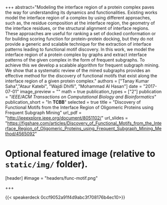 +++
abstract="Modeling the interface region of a protein complex paves the way for understanding its dynamics and functionalities. Existing works model the interface region of a complex by using different approaches, such as, the residue composition at the interface region, the geometry of the interface residues, or the structural alignment of interface regions. These approaches are useful for ranking a set of docked conformation or for building scoring function for protein-protein docking, but they do not provide a generic  and scalable technique for the extraction of interface patterns leading to functional motif discovery. In this work, we model the interface region of a protein complex by graphs and extract interface patterns of the given complex in the form of frequent subgraphs. To achieve this we develop a scalable algorithm for frequent subgraph mining. We show that a systematic review of the mined subgraphs provides an effective method for the discovery of functional motifs that exist along the interface region of a given protein complex."
authors = ["Tanay Kumar Saha","Ataur Katebi", "Wajdi Dhifli", "Mohammad Al Hasan"]
date = "2017-07-01"
image_preview = ""
math = true
publication_types = ["2"]
publication = "*IEEE/ACM Transactions on Computational Biology and Bioinformatics*"
publication_short = "In **TCBB**"
selected = true
title = "Discovery of Functional Motifs from the Interface Region of Oligomeric Proteins using Frequent Subgraph Mining"
url_pdf = "http://ieeexplore.ieee.org/document/8051102/"
url_slides = "https://figshare.com/articles/Discovery_of_Functional_Motifs_from_the_Interface_Region_of_Oligomeric_Proteins_using_Frequent_Subgraph_Mining_Method/4565092"



# Optional featured image (relative to `static/img/` folder).
[header]
#image = "headers/func-motif.png"

+++

{{< speakerdeck  0ccf9052a91f4d9abc3f708176b4ec10>}}


